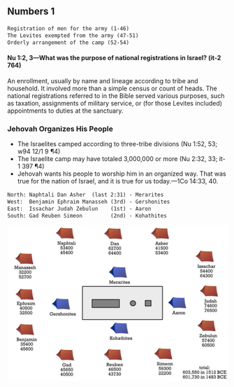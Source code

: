 ## Numbers 1

```
Registration of men for the army (1-46)
The Levites exempted from the army (47-51)
Orderly arrangement of the camp (52-54)
```

#### Nu 1:2, 3​—What was the purpose of national registrations in Israel? (it-2 764)

An enrollment, usually by name and lineage according to tribe and household. It involved more than a simple census or count of heads. The national registrations referred to in the Bible served various purposes, such as taxation, assignments of military service, or (for those Levites included) appointments to duties at the sanctuary.

### Jehovah Organizes His People

- The Israelites camped according to three-tribe divisions (Nu 1:52, 53; w94 12/1 9 ¶4)
- The Israelite camp may have totaled 3,000,000 or more (Nu 2:32, 33; it-1 397 ¶4)
- Jehovah wants his people to worship him in an organized way. That was true for the nation of Israel, and it is true for us today.​—1Co 14:33, 40.

```
North: Naphtali Dan Asher  (last 2:31) - Merarites
West:  Benjamin Ephraim Manasseh (3rd) - Gershonites
East:  Issachar Judah Zebulun    (1st) - Aaron
South: Gad Reuben Simeon         (2nd) - Kohathites
```

![camp organisation](https://raw.githubusercontent.com/kreier/study/main/markdown/04_Nu/01_camp_organisation.jpg)
